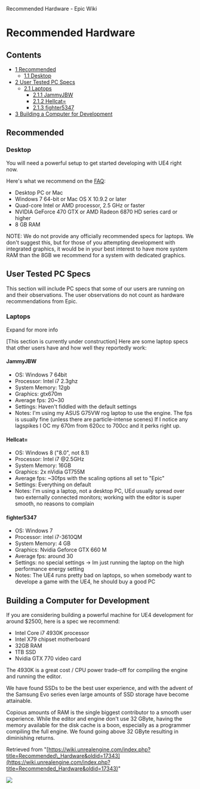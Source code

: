 Recommended Hardware - Epic Wiki                    

Recommended Hardware
====================

Contents
--------

*   [1 Recommended](#Recommended)
    *   [1.1 Desktop](#Desktop)
*   [2 User Tested PC Specs](#User_Tested_PC_Specs)
    *   [2.1 Laptops](#Laptops)
        *   [2.1.1 JammyJBW](#JammyJBW)
        *   [2.1.2 Hellcat=](#Hellcat.3D)
        *   [2.1.3 fighter5347](#fighter5347)
*   [3 Building a Computer for Development](#Building_a_Computer_for_Development)

Recommended
-----------

### Desktop

You will need a powerful setup to get started developing with UE4 right now.

Here's what we recommend on the [FAQ](//www.unrealengine.com/faq#gettingstarted):

*   Desktop PC or Mac
*   Windows 7 64-bit or Mac OS X 10.9.2 or later
*   Quad-core Intel or AMD processor, 2.5 GHz or faster
*   NVIDIA GeForce 470 GTX or AMD Radeon 6870 HD series card or higher
*   8 GB RAM

NOTE: We do not provide any officially recommended specs for laptops. We don't suggest this, but for those of you attempting development with integrated graphics, it would be in your best interest to have more system RAM than the 8GB we recommend for a system with dedicated graphics.

User Tested PC Specs
--------------------

This section will include PC specs that some of our users are running on and their observations. The user observations do not count as hardware recommendations from Epic.

### Laptops

Expand for more info

\[This section is currently under construction\] Here are some laptop specs that other users have and how well they reportedly work:

#### JammyJBW

*   OS: Windows 7 64bit
*   Processor: Intel i7 2.3ghz
*   System Memory: 12gb
*   Graphics: gtx670m
*   Average fps: 20~30
*   Settings: Haven't fiddled with the default settings
*   Notes: I'm using my ASUS G75VW rog laptop to use the engine. The fps is usually fine (unless there are particle-intense scenes) If I notice any lagspikes I OC my 670m from 620cc to 700cc and it perks right up.

#### Hellcat=

*   OS: Windows 8 ("8.0", not 8.1)
*   Processor: Intel i7 @2.5GHz
*   System Memory: 16GB
*   Graphics: 2x nVidia GT755M
*   Average fps: ~30fps with the scaling options all set to "Epic"
*   Settings: Everything on default
*   Notes: I'm using a laptop, not a desktop PC, UEd usually spread over two externally connected monitors; working with the editor is super smooth, no reasons to complain

#### fighter5347

*   OS: Windows 7
*   Processor: intel i7-3610QM
*   System Memory: 4 GB
*   Graphics: Nvidia Geforce GTX 660 M
*   Average fps: around 30
*   Settings: no special settings -> Im just running the laptop on the high performance energy setting
*   Notes: The UE4 runs pretty bad on laptops, so when somebody want to develope a game with the UE4, he should buy a good PC

Building a Computer for Development
-----------------------------------

If you are considering building a powerful machine for UE4 development for around $2500, here is a spec we recommend:

*   Intel Core i7 4930K processor
*   Intel X79 chipset motherboard
*   32GB RAM
*   1TB SSD
*   Nvidia GTX 770 video card

The 4930K is a great cost / CPU power trade-off for compiling the engine and running the editor.

We have found SSDs to be the best user experience, and with the advent of the Samsung Evo series even large amounts of SSD storage have become attainable.

Copious amounts of RAM is the single biggest contributor to a smooth user experience. While the editor and engine don't use 32 GByte, having the memory available for the disk cache is a boon, especially as a programmer compiling the full engine. We found going above 32 GByte resulting in diminishing returns.

Retrieved from "[https://wiki.unrealengine.com/index.php?title=Recommended\_Hardware&oldid=17343](https://wiki.unrealengine.com/index.php?title=Recommended_Hardware&oldid=17343)"

  ![](https://tracking.unrealengine.com/track.png)